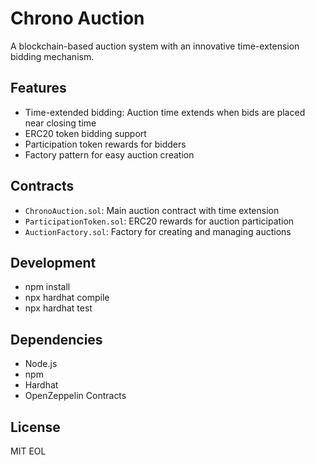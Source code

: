 # Chrono Auction

A blockchain-based auction system with an innovative time-extension bidding mechanism.

## Features

- Time-extended bidding: Auction time extends when bids are placed near closing time
- ERC20 token bidding support
- Participation token rewards for bidders
- Factory pattern for easy auction creation

## Contracts

- `ChronoAuction.sol`: Main auction contract with time extension
- `ParticipationToken.sol`: ERC20 rewards for auction participation
- `AuctionFactory.sol`: Factory for creating and managing auctions

## Development
- npm install
- npx hardhat compile
- npx hardhat test

## Dependencies
- Node.js
- npm
- Hardhat
- OpenZeppelin Contracts

## License
MIT
EOL
